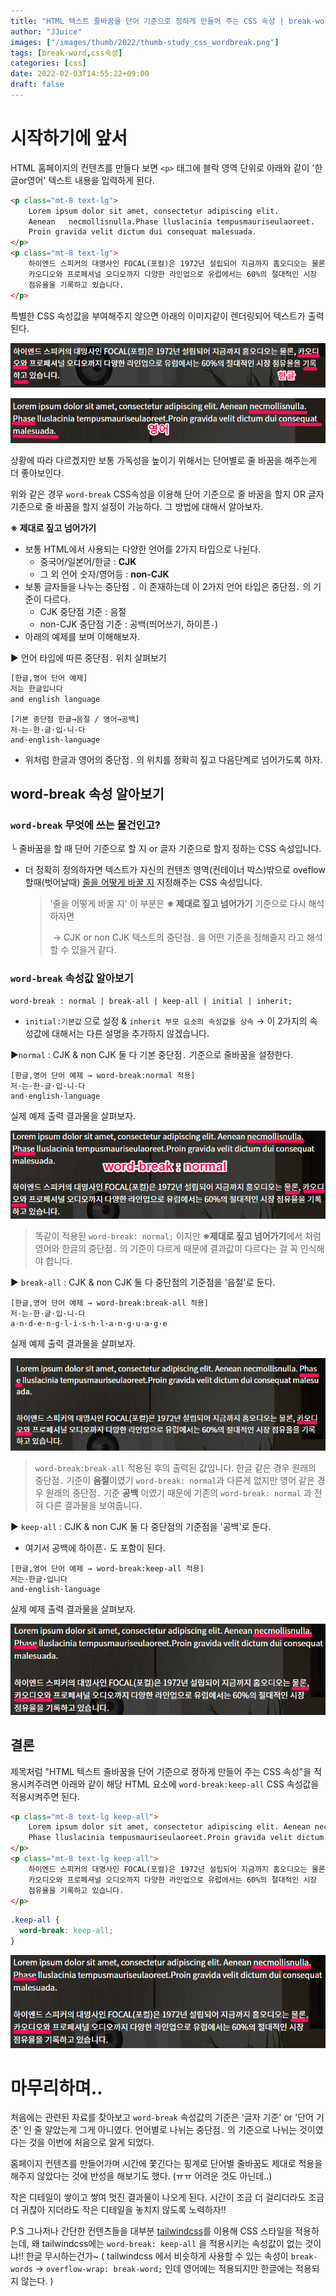 ```yaml
---
title: "HTML 텍스트 줄바꿈을 단어 기준으로 정하게 만들어 주는 CSS 속성 | break-word"
author: "JJuice"
images: ["/images/thumb/2022/thumb-study_css_wordbreak.png"]
tags: [break-word,css속성]
categories: [css]
date: 2022-02-03T14:55:22+09:00
draft: false
---
```





# 시작하기에 앞서

HTML 홈페이지의 컨텐츠를 만들다 보면 `<p>` 태그에 블락 영역 단위로 아래와 같이 '한글or영어' 텍스트 내용을 입력하게 된다.

```html
<p class="mt-8 text-lg">
	Lorem ipsum dolor sit amet, consectetur adipiscing elit.
    Aenean   necmollisnulla.Phase lluslacinia tempusmauriseulaoreet.
    Proin gravida velit dictum dui consequat malesuada.
</p>
<p class="mt-8 text-lg">
    하이엔드 스피커의 대명사인 FOCAL(포컬)은 1972년 설립되어 지금까지 홈오디오는 물론,
	카오디오와 프로페셔널 오디오까지 다양한 라인업으로 유럽에서는 60%의 절대적인 시장
	점유율을 기록하고 있습니다.
</p>
```

특별한 CSS 속성값을 부여해주지 않으면 아래의 이미지같이 렌더링되어 텍스트가 출력된다.

![image-20220203113606947](https://raw.githubusercontent.com/JJuiceCode/blog.image.server/main/2022/image-20220203113606947.png)

![image-20220203113938066](https://raw.githubusercontent.com/JJuiceCode/blog.image.server/main/2022/image-20220203113938066.png)

상황에 따라 다르겠지만 보통 가독성을 높이기 위해서는 단어별로 줄 바꿈을 해주는게 더 좋아보인다.

위와 같은 경우 `word-break` CSS속성을 이용해 단어 기준으로 줄 바꿈을 할지 OR 글자 기준으로 줄 바꿈을 할지 설정이 가능하다. 그 방법에 대해서 알아보자.



**※ 제대로 짚고 넘어가기**

- 보통 HTML에서 사용되는 다양한 언어를 2가지 타입으로 나뉜다.
  - 중국어/일본어/한글 : **CJK**
  - 그 외 언어 숫자/영어등 : **non-CJK**
- 보통 글자들을 나누는 중단점 `.` 이 존재하는데 이 2가지 언어 타입은 중단점`.` 의 기준이 다르다.
  - CJK 중단점 기준 : 음절
  - non-CJK 중단점 기준 : 공백(띄어쓰기, 하이픈`-`)
- 아래의 예제를 보며 이해해보자.

▶ 언어 타입에 따른 중단점`.`  위치 살펴보기

```bash
[한글,영어 단어 예제]
저는 한글입니다
and english language
```

``` 
[기본 중단점 한글→음절 / 영어→공백]
저·는·한·글·입·니·다
and·english·language
```

- 위처럼 한글과 영어의 중단점`.` 의 위치를 정확히 짚고 다음단계로 넘어가도록 하자.



## word-break 속성 알아보기

### `word-break` 무엇에 쓰는 물건인고?

└ 줄바꿈을 할 때 단어 기준으로 할 지 or 글자 기준으로 할지 정하는 CSS 속성입니다.

- 더 정확히 정의하자면 텍스트가 자신의 컨텐츠 영역(컨테이너 박스)밖으로 oveflow할때(벗어날때) <u>줄을 어떻게 바꿀 지</u> 지정해주는 CSS 속성입니다.

  >  '줄을 어떻게 바꿀 지' 이 부분은 **※ 제대로 짚고 넘어가기** 기준으로 다시 해석하자면
  >
  > ​	→ CJK or non CJK 텍스트의 중단점`.` 을 어떤 기준을 정해줄지 라고 해석할 수 있을거 같다.



###  `word-break` 속성값 알아보기

```
word-break : normal | break-all | keep-all | initial | inherit;
```

- `initial:기본값` 으로 설정 & `inherit 부모 요소의 속성값을 상속` → 이 2가지의 속성값에 대해서는 다른 설명을 추가하지 않겠습니다.

▶`normal`  : CJK & non CJK 둘 다 기본 중단점`.`  기준으로 줄바꿈을 설정한다.

```
[한글,영어 단어 예제 → word-break:normal 적용]
저·는·한·글·입·니·다
and·english·language
```

실제 예제 출력 결과물을 살펴보자.

![image-20220203141353080](https://raw.githubusercontent.com/JJuiceCode/blog.image.server/main/2022/image-20220203141353080.png)



> 똑같이 적용된 `word-break: normal;` 이지만  **※제대로 짚고 넘어가기**에서 처럼 영어와 한글의 중단점`.` 의 기준이 다르게 때문에  결과값이 다르다는 걸 꼭 인식해야 합니다.



▶ `break-all` : CJK & non CJK 둘 다 중단점의 기준점을 '음절'로 둔다.

```
[한글,영어 단어 예제 → word-break:break-all 적용]
저·는·한·글·입·니·다
a·n·d·e·n·g·l·i·s·h·l·a·n·g·u·a·g·e
```

실제 예제 출력 결과물을 살펴보자.

![image-20220203132327207](https://raw.githubusercontent.com/JJuiceCode/blog.image.server/main/2022/image-20220203132327207.png)

> `word-break:break-all` 적용된 후의 출력된 값입니다. 한글 같은 경우 원래의 중단점`.` 기준이 **음절**이였기 `word-break: normal`과 다른게 없지만 영어 같은 경우 원래의 중단점`.` 기준 **공백** 이였기 때문에 기존의 `word-break: normal` 과 전혀 다른 결과물을 보여줍니다.



▶ `keep-all` : CJK & non CJK 둘 다 중단점의 기준점을 '공백'로 둔다.

- 여기서 공백에 하이픈`-` 도 포함이 된다.

```
[한글,영어 단어 예제 → word-break:keep-all 적용]
저는·한글·입니다
and·english·language
```

실제 예제 출력 결과물을 살펴보자.

![image-20220203144939239](https://raw.githubusercontent.com/JJuiceCode/blog.image.server/main/2022/image-20220203144939239.png)



## 결론

제목처럼 "HTML 텍스트 줄바꿈을 단어 기준으로 정하게 만들어 주는 CSS 속성"을 적용시켜주려면 아래와 같이 해당 HTML 요소에 `word-break:keep-all`  CSS 속성값을  적용시켜주면 된다.

```html
<p class="mt-8 text-lg keep-all">
	Lorem ipsum dolor sit amet, consectetur adipiscing elit. Aenean necmollisnulla.
	Phase lluslacinia tempusmauriseulaoreet.Proin gravida velit dictum dui consequat malesuada.
</p>
<p class="mt-8 text-lg keep-all">
	하이엔드 스피커의 대명사인 FOCAL(포컬)은 1972년 설립되어 지금까지 홈오디오는 물론,
	카오디오와 프로페셔널 오디오까지 다양한 라인업으로 유럽에서는 60%의 절대적인 시장
	점유율을 기록하고 있습니다.
</p>
```

```css
.keep-all {
  word-break: keep-all;
}
```

![image-20220203144720941](https://raw.githubusercontent.com/JJuiceCode/blog.image.server/main/2022/image-20220203144720941.png)



# 마무리하며..

처음에는 관련된 자료를 찾아보고 `word-break` 속성값의 기준은 '글자 기준' or '단어 기준' 인 줄 알았는게 그게 아니였다. 언어별로 나뉘는 중단점`.` 의 기준으로 나뉘는 것이였다는 것을 이번에 처음으로 알게 되었다.

홈페이지 컨텐츠를 만들어가며 시간에 쫓긴다는 핑계로 단어별 줄바꿈도 제대로 적용을 해주지 않았다는 것에 반성을 해보기도 했다. (ㅠㅠ 어려운 것도 아닌데..)

작은 디테일이 쌓이고 쌓여 멋진 결과물이 나오게 된다. 시간이 조금 더 걸리더라도 조금 더 귀찮아 지더라도 작은 디테일을 놓치지 않도록 노력하자!!

P.S 그나저나 간단한 컨텐츠들을 대부분 [tailwindcss](https://tailwindcss.com/)를 이용해 CSS 스타일을 적용하는데, 왜 tailwindcss에는 `word-break: keep-all` 을 적용시키는 속성값이 없는 것이냐!! 한글 무시하는건가~ ( tailwindcss 에서 비슷하게 사용할 수 있는 속성이 `break-words` → `overflow-wrap: break-word;` 인데 영어에는 적용되지만 한글에는 적용되지 않는다. )